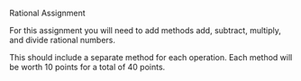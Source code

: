Rational Assignment

For this assignment you will need to add methods add, subtract, multiply, and divide rational numbers.

This should include a separate method for each operation. 
Each method will be worth 10 points for a total of 40 points.
